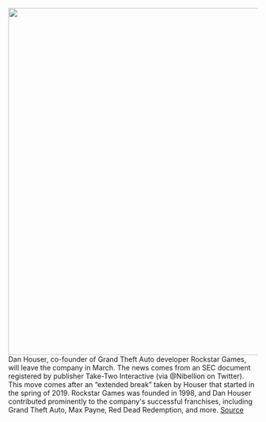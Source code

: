 <img src='https://cdn.vox-cdn.com/thumbor/ef-IysNDCOeYYj1h2SuQznEYn7g=/0x0:1200x675/1200x800/filters:focal(365x220:557x412)/cdn.vox-cdn.com/uploads/chorus_image/image/66251004/red_dead_redemption_2_screenshot_01_1920.0.jpg' width='700px' /><br/>
Dan Houser, co-founder of Grand Theft Auto developer Rockstar Games, will leave the company in March. The news comes from an SEC document registered by publisher Take-Two Interactive (via @Nibellion on Twitter). This move comes after an “extended break” taken by Houser that started in the spring of 2019. Rockstar Games was founded in 1998, and Dan Houser contributed prominently to the company's successful franchises, including Grand Theft Auto, Max Payne, Red Dead Redemption, and more.
<a href='https://www.theverge.com/2020/2/4/21123171/rockstar-games-co-founder-dan-houser-leaves-steps-down'> Source <a/>
